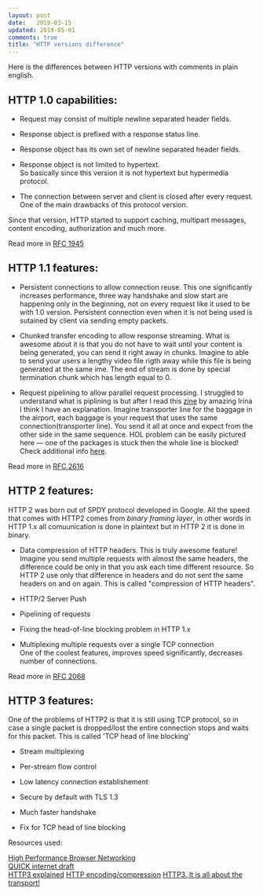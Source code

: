 ```yaml
---
layout: post
date:   2019-03-15
updated: 2019-05-01
comments: true
title: "HTTP versions difference"
---
```


Here is the differences between HTTP versions with comments in plain english.

## HTTP 1.0 capabilities:  

* Request may consist of multiple newline separated header fields.

* Response object is prefixed with a response status line.

* Response object has its own set of newline separated header fields.

* Response object is not limited to hypertext.  
So basically since this version it is not hypertext but hypermedia protocol.

* The connection between server and client is closed after every request.  
One of the main drawbacks of this protocol version.

Since that version, HTTP started to support caching, multipart messages, content encoding, authorization and much more.

Read more in [RFC 1945](https://tools.ietf.org/html/rfc1945)

## HTTP 1.1 features:

* Persistent connections to allow connection reuse. This one significantly increases performance, three way handshake and slow start are happening only in the beginning, not on every request like it used to be with 1.0 version. Persistent connection even when it is not being used is sutained by client via sending empty packets.

* Chunked transfer encoding to allow response streaming. What is awesome about it is that you do not have to wait until your content is being generated, you can send it right away in chunks. Imagine to able to send your users a lengthy video file rigth away while this file is being generated at the same ime. The end of stream is done by special termination chunk which has length equal to 0.

* Request pipelining to allow parallel request processing. I struggled to understand what is piplining is but after I read this [zine](https://github.com/lrlna/sketchin/blob/master/zines/http2.md) by amazing Irina I think I have an explanation. Imagine transporter line for the baggage in the airport, each baggage is your request that uses the same connection(transporter line). You send it all at once and expect from the other side in the same sequence. HOL problem can be easily pictured here — one of the packages is stuck then the whole line is blocked!       
 Check additional info [here](https://hpbn.co/http1x/). 


Read more in [RFC 2616](https://www.ietf.org/rfc/rfc2616.txt)

## HTTP 2 features:
HTTP 2 was born out of SPDY protocol developed in Google. All the speed that comes with HTTP2 comes from *binary framing layer*, in other words in HTTP 1.x all comuunication is done in plaintext but in HTTP 2 it is done in binary.

* Data compression of HTTP headers. This is truly awesome feature! Imagine you send multiple requests with almost the same headers, the difference could be only in that you ask each time different resource. So HTTP 2 use only that difference in headers and do not sent the same headers on and on again. This is called "compression of HTTP headers".

* HTTP/2 Server Push

* Pipelining of requests

* Fixing the head-of-line blocking problem in HTTP 1.x

* Multiplexing multiple requests over a single TCP connection  
One of the coolest features, improves speed significantly, decreases number of connections.

Read more in [RFC 2068](https://tools.ietf.org/html/rfc2068)

## HTTP 3 features:

One of the problems of HTTP2 is that it is still using TCP protocol, so in case a single packet is dropped/lost the entire connection stops and waits for this packet. This is called 'TCP head of line blocking'

* Stream multiplexing

* Per-stream flow control

* Low latency connection establishement

* Secure by default with TLS 1.3

* Much faster handshake

* Fix for TCP head of line blocking


Resources used:

[High Performance Browser Networking](https://hpbn.co)  
[QUICK internet draft](https://quicwg.org/base-drafts/draft-ietf-quic-http.html)  
[HTTP3 explained](https://http3-explained.haxx.se/)
[HTTP encoding/compression](https://en.wikipedia.org/wiki/HTTP_compression)
[HTTP3. It is all about the transport!](https://speakerdeck.com/bitone/3)
